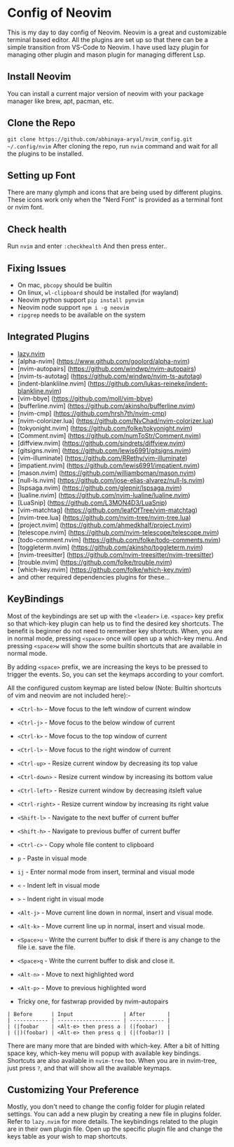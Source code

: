 # Config of Neovim
This is my day to day config of Neovim. Neovim is a great and customizable terminal based editor. All the plugins are set up so that there can be a simple transition from VS-Code to Neovim. I have used lazy plugin for managing other plugin and mason plugin for managing different Lsp.

## Install Neovim
You can install a current major version of neovim with your package manager like brew, apt, pacman, etc.

## Clone the Repo
`git clone https://github.com/abhinaya-aryal/nvim_config.git ~/.config/nvim`
After cloning the repo, run `nvim` command and wait for all the plugins to be installed.

## Setting up Font
There are many glymph and icons that are being used by different plugins. These icons work only when the "Nerd Font" is provided as a terminal font or nvim font.

## Check health
Run `nvim` and enter
`:checkhealth`
And then press enter..

## Fixing Issues
- On mac, `pbcopy` should be builtin
- On linux, `wl-clipboard` should be installed (for wayland)
- Neovim python support `pip install pynvim`
- Neovim node support `npm i -g neovim` 
- `ripgrep` needs to be available on the system

## Integrated Plugins
- [lazy.nvim](https:www.github.com/folke/lazy.nvim)
- [alpha-nvim] (https://www.github.com/goolord/alpha-nvim)
- [nvim-autopairs] (https://github.com/windwp/nvim-autopairs)
- [nvim-ts-autotag] (https://github.com/windwp/nvim-ts-autotag)
- [indent-blanklilne.nvim] (https://github.com/lukas-reineke/indent-blankline.nvim)
- [vim-bbye] (https://github.com/moll/vim-bbye)
- [bufferline.nvim] (https://github.com/akinsho/bufferline.nvim)
- [nvim-cmp] (https://github.com/hrsh7th/nvim-cmp)
- [nvim-colorizer.lua] (https://github.com/NvChad/nvim-colorizer.lua)
- [tokyonight.nvim] (https://github.com/folke/tokyonight.nvim)
- [Comment.nvim] (https://github.com/numToStr/Comment.nvim)
- [diffview.nvim] (https://github.com/sindrets/diffview.nvim)
- [gitsigns.nvim] (https://github.com/lewis6991/gitsigns.nvim)
- [vim-illuminate] (https://github.com/RRethy/vim-illuminate)
- [impatient.nvim] (https://github.com/lewis6991/impatient.nvim)
- [mason.nvim] (https://github.com/williamboman/mason.nvim)
- [null-ls.nvim] (https://github.com/jose-elias-alvarez/null-ls.nvim)
- [lspsaga.nvim] (https://github.com/glepnir/lspsaga.nvim)
- [lualine.nvim] (https://github.com/nvim-lualine/lualine.nvim)
- [LuaSnip] (https://github.com/L3MON4D3/LuaSnip)
- [vim-matchtag] (https://github.com/leafOfTree/vim-matchtag)
- [nvim-tree.lua] (https://github.com/nvim-tree/nvim-tree.lua)
- [project.nvim] (https://github.com/ahmedkhalf/project.nvim)
- [telescope.nvim] (https://github.com/nvim-telescope/telescope.nvim)
- [todo-comment.nvim] (https://github.com/folke/todo-comments.nvim)
- [toggleterm.nvim] (https://github.com/akinsho/toggleterm.nvim)
- [nvim-treesitter] (https://github.com/nvim-treesitter/nvim-treesitter)
- [trouble.nvim] (https://github.com/folke/trouble.nvim)
- [which-key.nvim] (https://github.com/folke/which-key.nvim)
- and other required dependencies plugins for these...

## KeyBindings
Most of the keybindings are set up with the `<leader>` i.e. `<space>` key prefix so that which-key plugin can help us to find the desired key shortcuts. The benefit is beginner do not need to remember key shortcuts. When, you are in normal mode, pressing `<space>` once will open up a which-key menu. And pressing `<space>w` will show the some builtin shortcuts that are available in normal mode.

By adding `<space>` prefix, we are increasing the keys to be pressed to trigger the events. So, you can set the keymaps according to your comfort. 

All the configured custom keymap are listed below (Note: Builtin shortcuts of vim and neovim are not included here):-

- `<Ctrl-h>` - Move focus to the left window of current window 
- `<Ctrl-j>` - Move focus to the below window of current
- `<Ctrl-k>` - Move focus to the top window of current
- `<Ctrl-l>` - Move focus to the right window of current

- `<Ctrl-up>` - Resize current window by decreasing its top value 
- `<Ctrl-down>` - Resize current window by increasing its bottom value
- `<Ctrl-left>` - Resize current window by decreasing itsleft value
- `<Ctrl-right>` - Resize current window by increasing its right value

- `<Shift-l>` - Navigate to the next buffer of current buffer 
- `<Shift-h>` - Navigate to previous buffer of current buffer

- `<Ctrl-c>` - Copy whole file content to clipboard
- `p` - Paste in visual mode

- `ij` - Enter normal mode from insert, terminal and visual mode 

- `<` - Indent left in visual mode
- `>` - Indent right in visual mode

- `<Alt-j>` - Move current line down in normal, insert and visual mode.
- `<Alt-k>` - Move current line up in normal, insert and visual mode.

- `<Space>u` - Write the current buffer to disk if there is any change to the file i.e. save the file.
- `<Space>q` - Write the current buffer to disk and close it.
- `<Alt-n>` - Move to next highlighted word 
- `<Alt-p>` - Move to previous highlighted word


- Tricky one, for fastwrap provided by nvim-autopairs
```
| Before      | Input                | After       |
| ----------- | -------------------- | ----------- |
| (|foobar    | <Alt-e> then press a | (|foobar)   |
| (|)(foobar) | <Alt-e> then press q | (|(foobar)) |
```
There are many more that are binded with which-key. After a bit of hitting space key, which-key menu will popup with available key bindings. Shortcuts are also available in `nvim-tree` too. When you are in nvim-tree, just press `?`, and that will show all the available keymaps. 

## Customizing Your Preference
Mostly, you don't need to change the config folder for plugin related settings. You can add a new plugin by creating a new file in plugins folder. Refer to `lazy.nvim` for more details. The keybindings related to the plugin are in their own plugin file. Open up the specific plugin file and change the keys table as your wish to map shortcuts. 
